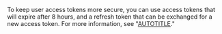 To keep user access tokens more secure, you can use access tokens that will expire after 8 hours, and a refresh token that can be exchanged for a new access token. For more information, see "[AUTOTITLE](/apps/creating-github-apps/authenticating-with-a-github-app/refreshing-user-access-tokens)."
